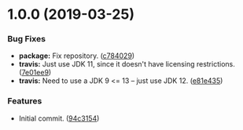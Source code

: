 # 1.0.0 (2019-03-25)


### Bug Fixes

* **package:** Fix repository. ([c784029](https://github.com/randytarampi/pwa-asset-service/commit/c784029))
* **travis:** Just use JDK 11, since it doesn't have licensing restrictions. ([7e01ee9](https://github.com/randytarampi/pwa-asset-service/commit/7e01ee9))
* **travis:** Need to use a JDK 9 <= 13 – just use JDK 12. ([e81e435](https://github.com/randytarampi/pwa-asset-service/commit/e81e435))


### Features

* Initial commit. ([94c3154](https://github.com/randytarampi/pwa-asset-service/commit/94c3154))
